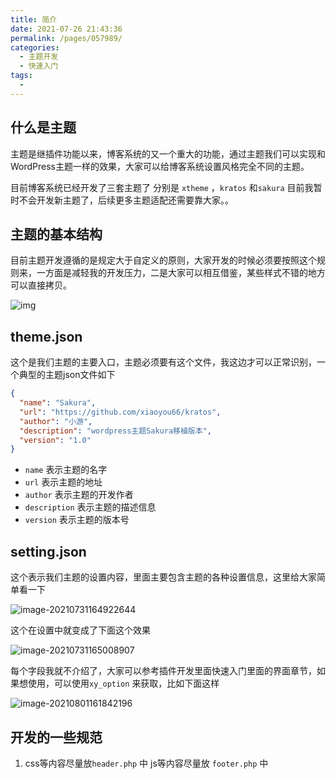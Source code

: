 ```yaml
---
title: 简介
date: 2021-07-26 21:43:36
permalink: /pages/057989/
categories:
  - 主题开发
  - 快速入门
tags:
  - 
---
```


## 什么是主题

主题是继插件功能以来，博客系统的又一个重大的功能，通过主题我们可以实现和WordPress主题一样的效果，大家可以给博客系统设置风格完全不同的主题。

目前博客系统已经开发了三套主题了 分别是 `xtheme` ，`kratos` 和`sakura` 目前我暂时不会开发新主题了，后续更多主题适配还需要靠大家。。

## 主题的基本结构

目前主题开发遵循的是规定大于自定义的原则，大家开发的时候必须要按照这个规则来，一方面是减轻我的开发压力，二是大家可以相互借鉴，某些样式不错的地方可以直接拷贝。

![img](https://doc.xiaoyou66.com/Public/Uploads/2021-06-05/60bb37a20ddc9.png)



## theme.json

这个是我们主题的主要入口，主题必须要有这个文件，我这边才可以正常识别，一个典型的主题json文件如下

```json
{
  "name": "Sakura",
  "url": "https://github.com/xiaoyou66/kratos",
  "author": "小游",
  "description": "wordpress主题Sakura移植版本",
  "version": "1.0"
}
```

- `name` 表示主题的名字
- `url` 表示主题的地址
- `author` 表示主题的开发作者
- `description` 表示主题的描述信息
- `version` 表示主题的版本号

## setting.json

这个表示我们主题的设置内容，里面主要包含主题的各种设置信息，这里给大家简单看一下

![image-20210731164922644](https://img.xiaoyou66.com/2021/07/31/b4f7914d4600e.png)

这个在设置中就变成了下面这个效果

![image-20210731165008907](https://img.xiaoyou66.com/2021/07/31/052a88bb500d9.png)



每个字段我就不介绍了，大家可以参考插件开发里面快速入门里面的界面章节，如果想使用，可以使用`xy_option` 来获取，比如下面这样

![image-20210801161842196](https://img.xiaoyou66.com/2021/08/01/05233009f6e76.png)



## 开发的一些规范

1. css等内容尽量放`header.php` 中 js等内容尽量放 `footer.php` 中

